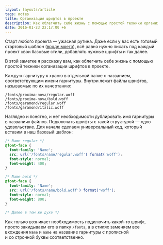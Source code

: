 ```yaml
---
layout: layouts/article
tags: notes
title: Организация шрифтов в проекте
description: Как облегчить себе жизнь с помощью простой техники организации шрифтов в проекте
date: 2016-01-23 22:17:00 +6
---
```

Старт любого проекта — ужасная рутина. Даже если у вас есть готовый стартовый шаблон ([вроде моего](https://github.com/andrew—r/startanul)), всё равно нужно писать под каждый проект свои базовые стили, добавлять нужные шрифты и так далее.

В этой заметке я расскажу вам, как облегчить себе жизнь с помощью простой техники организации шрифтов в проекте.

Каждую гарнитуру я храню в отдельной папке с названием, соответствующим имени гарнитуры. Внутри лежат файлы шрифтов, называемые по их начертанию:

```
/fonts/proxima-nova/regular.woff
/fonts/proxima-nova/bold.woff
/fonts/garamond/regular.woff
/fonts/garamond/italic.woff
```

Наглядно и понятно, и нет необходимости дублировать имя гарнитуры в названиях файлов. Подключать шрифты с такой структурой — одно удовольствие. Для начала сделаем универсальный код, который вставим в наш базовый шаблон:

```css
/* Name regular */
@font-face {
  font-family: 'Name';
  src: url('/fonts/name/regular.woff') format('woff');
  font-style: normal;
  font-weight: 400;
}

/* Name bold */
@font-face {
  font-family: 'Name';
  src: url('/fonts/name/bold.woff') format('woff');
  font-style: normal;
  font-weight: 800;
}

/* Далее в том же духе */
```

Как только возникает необходимость подключить какой-то шрифт, просто закидываем его в папку `/fonts`, а в стилях заменяем все вхождения `Name` и `name` на название гарнитуры с прописной и со строчной буквы соответственно.

